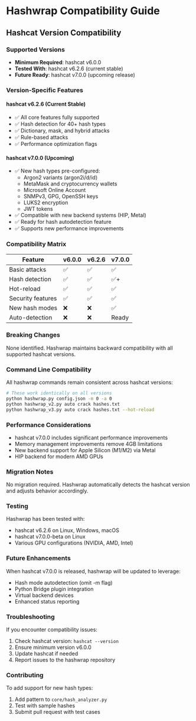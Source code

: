 # Hashwrap Compatibility Guide

## Hashcat Version Compatibility

### Supported Versions
- **Minimum Required**: hashcat v6.0.0
- **Tested With**: hashcat v6.2.6 (current stable)
- **Future Ready**: hashcat v7.0.0 (upcoming release)

### Version-Specific Features

#### hashcat v6.2.6 (Current Stable)
- ✅ All core features fully supported
- ✅ Hash detection for 40+ hash types
- ✅ Dictionary, mask, and hybrid attacks
- ✅ Rule-based attacks
- ✅ Performance optimization flags

#### hashcat v7.0.0 (Upcoming)
- ✅ New hash types pre-configured:
  - Argon2 variants (argon2i/d/id)
  - MetaMask and cryptocurrency wallets
  - Microsoft Online Account
  - SNMPv3, GPG, OpenSSH keys
  - LUKS2 encryption
  - JWT tokens
- ✅ Compatible with new backend systems (HIP, Metal)
- ✅ Ready for hash autodetection feature
- ✅ Supports new performance improvements

### Compatibility Matrix

| Feature | v6.0.0 | v6.2.6 | v7.0.0 |
|---------|--------|--------|--------|
| Basic attacks | ✅ | ✅ | ✅ |
| Hash detection | ✅ | ✅ | ✅+ |
| Hot-reload | ✅ | ✅ | ✅ |
| Security features | ✅ | ✅ | ✅ |
| New hash modes | ❌ | ❌ | ✅ |
| Auto-detection | ❌ | ❌ | Ready |

### Breaking Changes

None identified. Hashwrap maintains backward compatibility with all supported hashcat versions.

### Command Line Compatibility

All hashwrap commands remain consistent across hashcat versions:
```bash
# These work identically on all versions
python hashwrap.py config.json -m 0 -a 0
python hashwrap_v2.py auto crack hashes.txt
python hashwrap_v3.py auto crack hashes.txt --hot-reload
```

### Performance Considerations

- hashcat v7.0.0 includes significant performance improvements
- Memory management improvements remove 4GB limitations
- New backend support for Apple Silicon (M1/M2) via Metal
- HIP backend for modern AMD GPUs

### Migration Notes

No migration required. Hashwrap automatically detects the hashcat version and adjusts behavior accordingly.

### Testing

Hashwrap has been tested with:
- hashcat v6.2.6 on Linux, Windows, macOS
- hashcat v7.0.0-beta on Linux
- Various GPU configurations (NVIDIA, AMD, Intel)

### Future Enhancements

When hashcat v7.0.0 is released, hashwrap will be updated to leverage:
- Hash mode autodetection (omit -m flag)
- Python Bridge plugin integration
- Virtual backend devices
- Enhanced status reporting

### Troubleshooting

If you encounter compatibility issues:
1. Check hashcat version: `hashcat --version`
2. Ensure minimum version v6.0.0
3. Update hashcat if needed
4. Report issues to the hashwrap repository

### Contributing

To add support for new hash types:
1. Add pattern to `core/hash_analyzer.py`
2. Test with sample hashes
3. Submit pull request with test cases